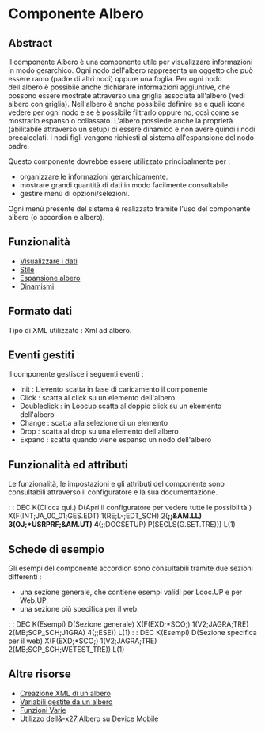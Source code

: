 # Componente Albero

## Abstract

Il componente Albero è una componente utile per visualizzare informazioni in modo gerarchico. Ogni nodo dell'albero rappresenta un oggetto che può essere ramo (padre di altri nodi) oppure una foglia.
Per ogni nodo dell'albero è possibile anche dichiarare informazioni aggiuntive, che possono essere mostrate attraverso una griglia associata all'albero (vedi albero con griglia).
Nell'albero è anche possibile definire se e quali icone vedere per ogni nodo e se è possibile filtrarlo oppure no, così come se mostrarlo espanso o collassato.
L'albero possiede anche la proprietà (abilitabile attraverso un setup) di essere dinamico e non avere quindi i nodi precalcolati. I nodi figli vengono richiesti al sistema all'espansione del nodo padre.

Questo componente dovrebbe essere utilizzato principalmente per : 
- organizzare le informazioni gerarchicamente.
- mostrare grandi quantità di dati in modo facilmente consultabile.
- gestire menù di opzioni/selezioni.

Ogni menù presente del sistema è realizzato tramite l'uso del componente albero (o accordion e albero).


## Funzionalità
- [Visualizzare i dati](Sorgenti/DOC/TA/B£AMO/LOCTRE_F01)
- [Stile](Sorgenti/DOC/TA/B£AMO/LOCTRE_F02)
- [Espansione albero](Sorgenti/DOC/TA/B£AMO/LOCTRE_F03)
- [Dinamismi](Sorgenti/DOC/TA/B£AMO/LOCTRE_F04)

## Formato dati
Tipo di XML utilizzato :  Xml ad albero.

## Eventi gestiti
Il componente gestisce i seguenti eventi : 
- Init :  L'evento scatta in fase di caricamento il componente
- Click :  scatta al click su un elemento dell'albero
- Doubleclick :  in Loocup scatta al doppio click su un ekemento dell'albero
- Change :  scatta alla selezione di un elemento
- Drop :  scatta al drop su una elemento dell'albero
- Expand :  scatta quando viene espanso un nodo dell'albero

## Funzionalità ed attributi
Le funzionalità, le impostazioni e gli attributi del componente sono consultabili attraverso il configuratore e la sua documentazione.

 :  : DEC K(Clicca qui.) D(Apri il configuratore per vedere tutte le possibilità.) X(F(INT;JA_00_01;GES.EDT) 1(RE;L-;EDT_SCH) 2(**;;&AM.LL) 3(OJ;*USRPRF;&AM.UT) 4(**;;DOCSETUP) P(SECLS(G.SET.TRE))) L(1)

## Schede di esempio
Gli esempi del componente accordion sono consultabili tramite due sezioni differenti : 
- una sezione generale, che contiene esempi validi per Looc.UP e per Web.UP,
- una sezione più specifica per il web.

 :  : DEC K(Esempi) D(Sezione generale) X(F(EXD;*SCO;) 1(V2;JAGRA;TRE) 2(MB;SCP_SCH;J1GRA) 4(;;ESE)) L(1)
 :  : DEC K(Esempi) D(Sezione specifica per il web) X(F(EXD;*SCO;) 1(V2;JAGRA;TRE) 2(MB;SCP_SCH;WETEST_TRE)) L(1)

## Altre risorse
- [Creazione XML di un albero](Sorgenti/DOC/TA/B£AMO/LOCTRE_01)
- [Variabili gestite da un albero](Sorgenti/DOC/TA/B£AMO/LOCTRE_02)
- [Funzioni Varie](Sorgenti/DOC/TA/B£AMO/LOCTRE_03)
- [Utilizzo dell&-x27;Albero su Device Mobile](Sorgenti/DOC/TA/B£AMO/LOCTRE_MO)
